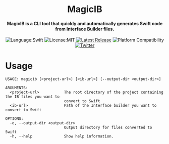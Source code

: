 <div align="center">  

  # MagicIB

  #### MagicIB is a CLI tool that quickly and automatically generates Swift code from Interface Builder files.
  
  ![Language:Swift](https://img.shields.io/static/v1?label=Language&message=Swift&color=orange&style=flat-square)
  ![License:MIT](https://img.shields.io/static/v1?label=License&message=MIT&color=blue&style=flat-square)
  [![Latest Release](https://img.shields.io/github/v/release/Ryu0118/MagicIB?style=flat-square)](https://github.com/Ryu0118/MagicIB/releases/latest)
  ![Platform Compatibility](https://img.shields.io/badge/Platform%20Compatibility-macos-green)
  [![Twitter](https://img.shields.io/twitter/follow/ryu_hu03?style=social)](https://twitter.com/ryu_hu03)
</div>

# Usage
```
USAGE: magicib [<project-url>] [<ib-url>] [--output-dir <output-dir>]

ARGUMENTS:
  <project-url>           The root directory of the project containing the IB files you want to
                          convert to Swift
  <ib-url>                Path of the Interface builder you want to convert to Swift

OPTIONS:
  -o, --output-dir <output-dir>
                          Output directory for files converted to Swift
  -h, --help              Show help information.
```
